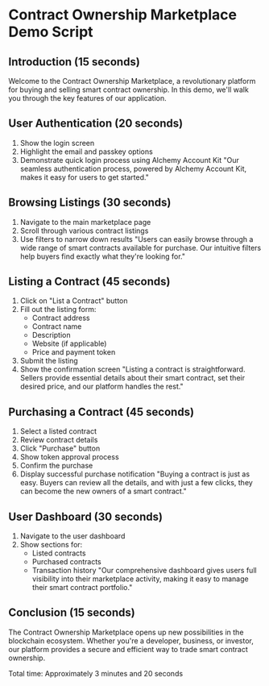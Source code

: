 # Contract Ownership Marketplace Demo Script

## Introduction (15 seconds)
Welcome to the Contract Ownership Marketplace, a revolutionary platform for buying and selling smart contract ownership. In this demo, we'll walk you through the key features of our application.

## User Authentication (20 seconds)
1. Show the login screen
2. Highlight the email and passkey options
3. Demonstrate quick login process using Alchemy Account Kit
   "Our seamless authentication process, powered by Alchemy Account Kit, makes it easy for users to get started."

## Browsing Listings (30 seconds)
1. Navigate to the main marketplace page
2. Scroll through various contract listings
3. Use filters to narrow down results
   "Users can easily browse through a wide range of smart contracts available for purchase. Our intuitive filters help buyers find exactly what they're looking for."

## Listing a Contract (45 seconds)
1. Click on "List a Contract" button
2. Fill out the listing form:
   - Contract address
   - Contract name
   - Description
   - Website (if applicable)
   - Price and payment token
3. Submit the listing
4. Show the confirmation screen
   "Listing a contract is straightforward. Sellers provide essential details about their smart contract, set their desired price, and our platform handles the rest."

## Purchasing a Contract (45 seconds)
1. Select a listed contract
2. Review contract details
3. Click "Purchase" button
4. Show token approval process
5. Confirm the purchase
6. Display successful purchase notification
   "Buying a contract is just as easy. Buyers can review all the details, and with just a few clicks, they can become the new owners of a smart contract."

## User Dashboard (30 seconds)
1. Navigate to the user dashboard
2. Show sections for:
   - Listed contracts
   - Purchased contracts
   - Transaction history
   "Our comprehensive dashboard gives users full visibility into their marketplace activity, making it easy to manage their smart contract portfolio."

## Conclusion (15 seconds)
The Contract Ownership Marketplace opens up new possibilities in the blockchain ecosystem. Whether you're a developer, business, or investor, our platform provides a secure and efficient way to trade smart contract ownership.

Total time: Approximately 3 minutes and 20 seconds